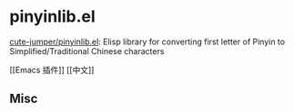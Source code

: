 # pinyinlib.el

[cute-jumper/pinyinlib.el](https://github.com/cute-jumper/pinyinlib.el): Elisp library for converting first letter of Pinyin to Simplified/Traditional Chinese characters


[[Emacs 插件]] [[中文]]

## Misc




